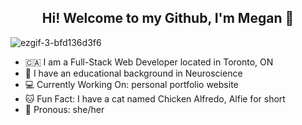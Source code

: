 <h2 align='center'> Hi! Welcome to my Github, I'm Megan 🌸 </h2>


![ezgif-3-bfd136d3f6](https://user-images.githubusercontent.com/103383384/186537574-20847a2b-0689-448a-aa41-e157f5758f84.gif)

- 🇨🇦 I am a Full-Stack Web Developer located in Toronto, ON
- 🧠 I have an educational background in Neuroscience
- 💻 Currently Working On: personal portfolio website
- 🐱 Fun Fact: I have a cat named Chicken Alfredo, Alfie for short
- 🌈 Pronous: she/her
